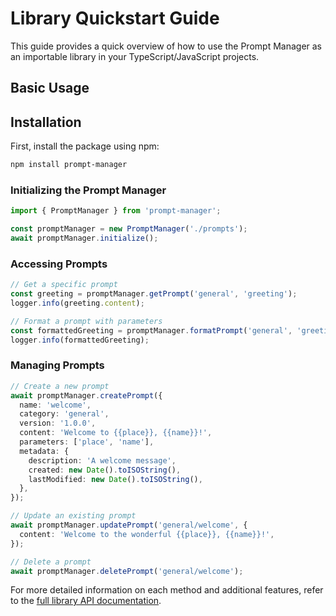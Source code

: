 # Library Quickstart Guide

This guide provides a quick overview of how to use the Prompt Manager as an importable library in your TypeScript/JavaScript projects.

## Basic Usage

## Installation

First, install the package using npm:

```bash
npm install prompt-manager
```


### Initializing the Prompt Manager

```typescript
import { PromptManager } from 'prompt-manager';

const promptManager = new PromptManager('./prompts');
await promptManager.initialize();
```

### Accessing Prompts

```typescript
// Get a specific prompt
const greeting = promptManager.getPrompt('general', 'greeting');
logger.info(greeting.content);

// Format a prompt with parameters
const formattedGreeting = promptManager.formatPrompt('general', 'greeting', { name: 'Alice' });
logger.info(formattedGreeting);
```

### Managing Prompts

```typescript
// Create a new prompt
await promptManager.createPrompt({
  name: 'welcome',
  category: 'general',
  version: '1.0.0',
  content: 'Welcome to {{place}}, {{name}}!',
  parameters: ['place', 'name'],
  metadata: {
    description: 'A welcome message',
    created: new Date().toISOString(),
    lastModified: new Date().toISOString(),
  },
});

// Update an existing prompt
await promptManager.updatePrompt('general/welcome', {
  content: 'Welcome to the wonderful {{place}}, {{name}}!',
});

// Delete a prompt
await promptManager.deletePrompt('general/welcome');
```

For more detailed information on each method and additional features, refer to the [full library API documentation](../api-reference/library-api.md).
